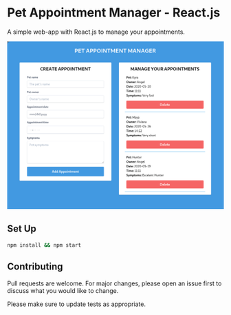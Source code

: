 # Pet Appointment Manager - React.js

A simple web-app with React.js to manage your appointments.

![Preview](imagen.png)

## Set Up

```bash
npm install && npm start
```

## Contributing
Pull requests are welcome. For major changes, please open an issue first to discuss what you would like to change.

Please make sure to update tests as appropriate.
